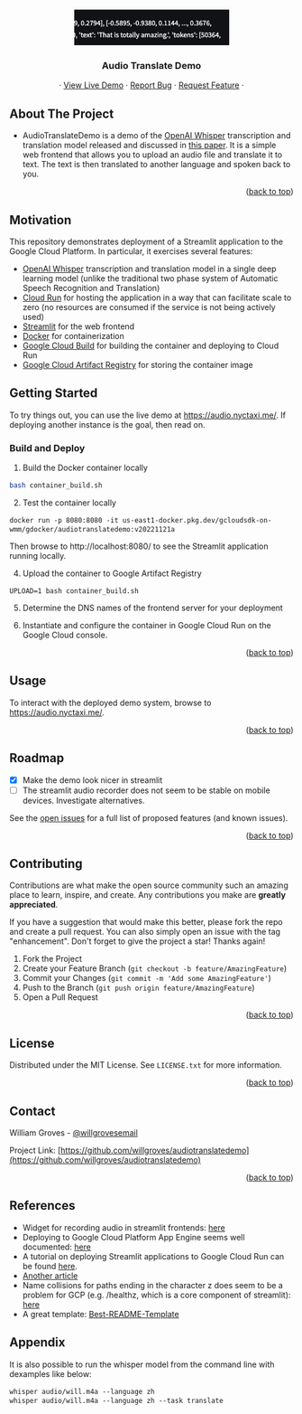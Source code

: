 
<!-- Improved compatibility of back to top link: See: https://github.com/othneildrew/Best-README-Template/pull/73 -->
<a name="readme-top"></a>
<!--
*** Thanks for checking out the Best-README-Template. If you have a suggestion
*** that would make this better, please fork the repo and create a pull request
*** or simply open an issue with the tag "enhancement".
*** Don't forget to give the project a star!
*** Thanks again! Now go create something AMAZING! :D
-->



<!-- PROJECT SHIELDS -->
<!--
*** I'm using markdown "reference style" links for readability.
*** Reference links are enclosed in brackets [ ] instead of parentheses ( ).
*** See the bottom of this document for the declaration of the reference variables
*** for contributors-url, forks-url, etc. This is an optional, concise syntax you may use.
*** https://www.markdownguide.org/basic-syntax/#reference-style-links
-->


<!-- PROJECT LOGO -->
<br />
<div align="center">
  <a href="https://github.com/github_username/repo_name">
    <img src="image.png" alt="Logo">
  </a>

<h3 align="center">Audio Translate Demo</h3>

  <p align="center">
 ·
    <a href="https://audio.nyctaxi.me/">View Live Demo</a>
    ·
    <a href="https://github.com/willgroves/AudioTranslateDemo/issues">Report Bug</a>
    ·
    <a href="https://github.com/willgroves/AudioTranslateDemo/issues">Request Feature</a>
·
  </p>
</div>

<!-- ABOUT THE PROJECT -->
## About The Project

* AudioTranslateDemo is a demo of the [OpenAI Whisper](https://github.com/openai/whisper) transcription and translation model released and discussed in [this paper](https://cdn.openai.com/papers/whisper.pdf). It is a simple web frontend that allows you to upload an audio file and translate it to text. The text is then translated to another language and spoken back to you.
<p align="right">(<a href="#readme-top">back to top</a>)</p>

<!-- GETTING STARTED -->
## Motivation

This repository demonstrates deployment of a Streamlit application to the Google Cloud Platform. In particular, it exercises several features:
* [OpenAI Whisper]() transcription and translation model in a single deep learning model (unlike the traditional two phase system of Automatic Speech Recognition and Translation)
* [Cloud Run](https://cloud.google.com/run) for hosting the application in a way that can facilitate scale to zero (no resources are consumed if the service is not being actively used)
* [Streamlit](https://streamlit.io/) for the web frontend
* [Docker](https://www.docker.com/) for containerization
* [Google Cloud Build](https://cloud.google.com/build) for building the container and deploying to Cloud Run
* [Google Cloud Artifact Registry](https://cloud.google.com/artifact-registry) for storing the container image

## Getting Started

To try things out, you can use the live demo at https://audio.nyctaxi.me/. If deploying another instance is the goal, then read on.


### Build and Deploy

1. Build the Docker container locally
```sh 
bash container_build.sh
```
2. Test the container locally
```shell
docker run -p 8080:8080 -it us-east1-docker.pkg.dev/gcloudsdk-on-wmm/gdocker/audiotranslatedemo:v20221121a
```
Then browse to http://localhost:8080/ to see the Streamlit application running locally.

4. Upload the container to Google Artifact Registry
```shell
UPLOAD=1 bash container_build.sh
```
5. Determine the DNS names of the frontend server for your deployment

6. Instantiate and configure the container in Google Cloud Run on the Google Cloud console.

<p align="right">(<a href="#readme-top">back to top</a>)</p>

<!-- USAGE EXAMPLES -->
## Usage

To interact with the deployed demo system, browse to https://audio.nyctaxi.me/.

<p align="right">(<a href="#readme-top">back to top</a>)</p>


<!-- ROADMAP -->
## Roadmap

- [X] Make the demo look nicer in streamlit
- [ ] The streamlit audio recorder does not seem to be stable on mobile devices. Investigate alternatives.

See the [open issues](https://github.com/willgroves/audiotranslateui/issues) for a full list of proposed features (and known issues).

<p align="right">(<a href="#readme-top">back to top</a>)</p>


<!-- CONTRIBUTING -->
## Contributing

Contributions are what make the open source community such an amazing place to learn, inspire, and create. Any contributions you make are **greatly appreciated**.

If you have a suggestion that would make this better, please fork the repo and create a pull request. You can also simply open an issue with the tag "enhancement".
Don't forget to give the project a star! Thanks again!

1. Fork the Project
2. Create your Feature Branch (`git checkout -b feature/AmazingFeature`)
3. Commit your Changes (`git commit -m 'Add some AmazingFeature'`)
4. Push to the Branch (`git push origin feature/AmazingFeature`)
5. Open a Pull Request

<p align="right">(<a href="#readme-top">back to top</a>)</p>



<!-- LICENSE -->
## License

Distributed under the MIT License. See `LICENSE.txt` for more information.

<p align="right">(<a href="#readme-top">back to top</a>)</p>



<!-- CONTACT -->
## Contact

William Groves - [@willgrovesemail](https://twitter.com/willgrovesemail)

Project Link: [https://github.com/willgroves/audiotranslatedemo](https://github.com/willgroves/audiotranslatedemo)

<p align="right">(<a href="#readme-top">back to top</a>)</p>

## References
* Widget for recording audio in streamlit frontends: [here](https://github.com/stefanrmmr/streamlit_audio_recorder)
* Deploying to Google Cloud Platform App Engine seems well documented: [here](https://towardsdatascience.com/deploying-streamlit-apps-to-google-cloud-platform-2b8b1f9b94a9)
* A tutorial on deploying Streamlit applications to Google Cloud Run can be found [here](https://towardsdatascience.com/deploying-streamlit-apps-to-google-cloud-run-2f1d1a5b9527).
* [Another article](https://www.artefact.com/blog/how-to-deploy-and-secure-your-streamlit-app-on-gcp/)
* Name collisions for paths ending in the character z does seem to be a problem for GCP (e.g. /healthz, which is a core component of streamlit): [here](https://stackoverflow.com/questions/74185653/deploy-streamlit-on-gcp-cloud-run)
* A great template: [Best-README-Template](https://github.com/othneildrew/Best-README-Template)

## Appendix

It is also possible to run the whisper model from the command line with dexamples like below:
```shell 
whisper audio/will.m4a --language zh
whisper audio/will.m4a --language zh --task translate
```

